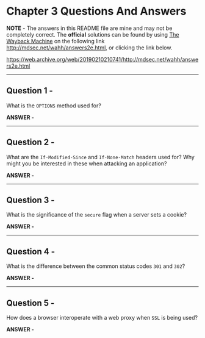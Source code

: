 # Chapter 3 Questions And Answers

**NOTE** - The answers in this README file are mine and may not be completely correct. The **official** solutions can be found by using [The Wayback Machine](https://web.archive.org/ "The WayBack Machine Website") on the following link http://mdsec.net/wahh/answers2e.html, or clicking the link below.

https://web.archive.org/web/20190210210741/http://mdsec.net/wahh/answers2e.html

---

## Question 1 -

What is the ```OPTIONS``` method used for?

**ANSWER -**



---

## Question 2 -

What are the ```If-Modified-Since``` and ```If-None-Match``` headers used for? Why might you be interested in these when attacking an application?

**ANSWER -**



---

## Question 3 -

What is the significance of the ```secure``` flag when a server sets a cookie?

**ANSWER -**



---

## Question 4 -

What is the difference between the common status codes ```301``` and ```302```?

**ANSWER -**



---

## Question 5 -

How does a browser interoperate with a web proxy when ```SSL``` is being used?

**ANSWER -**
